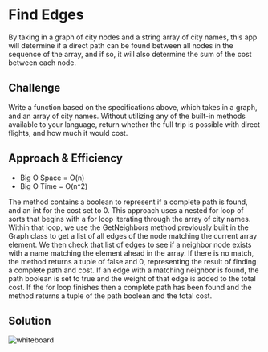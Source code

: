 # Find Edges
By taking in a graph of city nodes and a string array of city names, this app will determine if a direct path can be found between all nodes in the sequence of the array, and if so, it will also determine the sum of the cost between each node.

## Challenge
Write a function based on the specifications above, which takes in a graph, and an array of city names. Without utilizing any of the built-in methods available to your language, return whether the full trip is possible with direct flights, and how much it would cost.

## Approach & Efficiency
* Big O Space = O(n)
* Big O Time = O(n^2)

The method contains a boolean to represent if a complete path is found, and an int for the cost set to 0. This approach uses a nested for loop of sorts that begins with a for loop iterating through the array of city names. Within that loop, we use the GetNeighbors method previously built in the Graph class to get a list of all edges of the node matching the current array element. We then check that list of edges to see if a neighbor node exists with a name matching the element ahead in the array. If there is no match, the method returns a tuple of false and 0, representing the result of finding a complete path and cost. If an edge with a matching neighbor is found, the path boolean is set to true and the weight of that edge is added to the total cost. If the for loop finishes then a complete path has been found and the method returns a tuple of the path boolean and the total cost.

## Solution
![whiteboard](https://github.com/mbgoseco/data-structures-and-algorithms/blob/master/Challenges/FindEdges/Assets/get-edges.jpg)
